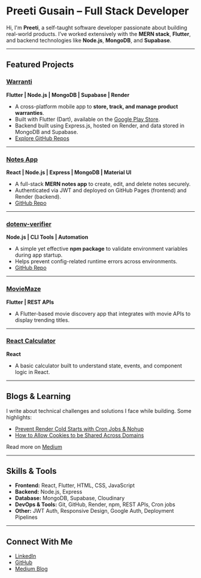 # Preeti Gusain – Full Stack Developer

Hi, I'm **Preeti**, a self-taught software developer passionate about building real-world products. I’ve worked extensively with the **MERN stack**, **Flutter**, and backend technologies like **Node.js**, **MongoDB**, and **Supabase**.

---

## Featured Projects

### [Warranti](https://warranti.in/)
**Flutter | Node.js | MongoDB | Supabase | Render**

- A cross-platform mobile app to **store, track, and manage product warranties**.
- Built with Flutter (Dart), available on the [Google Play Store](https://play.google.com/store/apps/details?id=com.preeti.warranti_app&pcampaignid=web_share).
- Backend built using Express.js, hosted on Render, and data stored in MongoDB and Supabase.
- [Explore GitHub Repos](https://github.com/preetiGusain?tab=repositories&q=warranti)

---

### [Notes App](https://preetigusain.github.io/notes-ui/)
**React | Node.js | Express | MongoDB | Material UI**

- A full-stack **MERN notes app** to create, edit, and delete notes securely.
- Authenticated via JWT and deployed on GitHub Pages (frontend) and Render (backend).
- [GitHub Repo](https://github.com/preetiGusain/notes-api)

---

### [dotenv-verifier](https://www.npmjs.com/package/dotenv-verifier)
**Node.js | CLI Tools | Automation**

- A simple yet effective **npm package** to validate environment variables during app startup.
- Helps prevent config-related runtime errors across environments.
- [GitHub Repo](https://github.com/preetiGusain/dotenv-verifier)

---

### [MovieMaze](https://github.com/preetiGusain/movieMaze-Flutter/blob/main/README.md)
**Flutter | REST APIs**

- A Flutter-based movie discovery app that integrates with movie APIs to display trending titles.

---

### [React Calculator](https://preetigusain.github.io/Calculator-React/)
**React**

- A basic calculator built to understand state, events, and component logic in React.

---

## Blogs & Learning

I write about technical challenges and solutions I face while building. Some highlights:

- [Prevent Render Cold Starts with Cron Jobs & Nohup](https://medium.com/@preetigusain9173/prevent-render-cold-starts-with-cron-jobs-nohup-26837cc530ce)
- [How to Allow Cookies to be Shared Across Domains](https://medium.com/@preetigusain9173/how-to-allow-cookies-to-be-shared-across-domains-eb1a0aee5af3)

Read more on [Medium](https://medium.com/@preetigusain9173)

---

## Skills & Tools

- **Frontend:** React, Flutter, HTML, CSS, JavaScript
- **Backend:** Node.js, Express
- **Database:** MongoDB, Supabase, Cloudinary
- **DevOps & Tools:** Git, GitHub, Render, npm, REST APIs, Cron jobs
- **Other:** JWT Auth, Responsive Design, Google Auth, Deployment Pipelines

---

## Connect With Me

-  [LinkedIn](https://www.linkedin.com/in/gusainpreeti/)
-  [GitHub](https://github.com/preetiGusain)
-  [Medium Blog](https://medium.com/@preetigusain9173)
